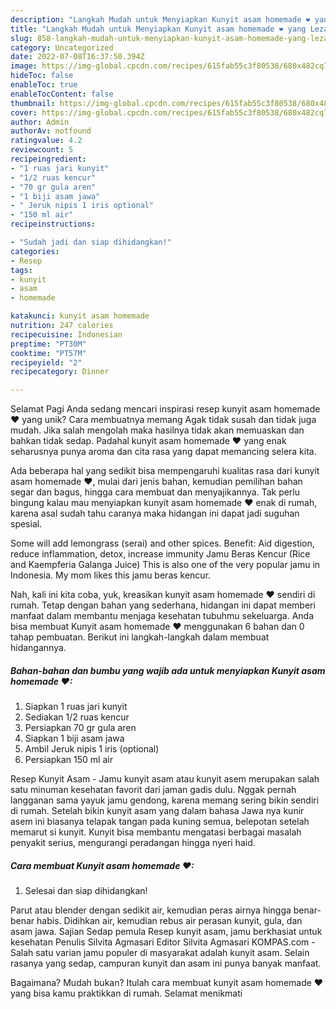 ```yaml
---
description: "Langkah Mudah untuk Menyiapkan Kunyit asam homemade ❤ yang Lezat, Mantap"
title: "Langkah Mudah untuk Menyiapkan Kunyit asam homemade ❤ yang Lezat, Mantap"
slug: 858-langkah-mudah-untuk-menyiapkan-kunyit-asam-homemade-yang-lezat-mantap
category: Uncategorized
date: 2022-07-08T16:37:50.394Z
image: https://img-global.cpcdn.com/recipes/615fab55c3f80538/680x482cq70/kunyit-asam-homemade-foto-resep-utama.jpg
hideToc: false
enableToc: true
enableTocContent: false
thumbnail: https://img-global.cpcdn.com/recipes/615fab55c3f80538/680x482cq70/kunyit-asam-homemade-foto-resep-utama.jpg
cover: https://img-global.cpcdn.com/recipes/615fab55c3f80538/680x482cq70/kunyit-asam-homemade-foto-resep-utama.jpg
author: Admin
authorAv: notfound
ratingvalue: 4.2
reviewcount: 5
recipeingredient:
- "1 ruas jari kunyit"
- "1/2 ruas kencur"
- "70 gr gula aren"
- "1 biji asam jawa"
- " Jeruk nipis 1 iris optional"
- "150 ml air"
recipeinstructions:

- "Sudah jadi dan siap dihidangkan!"
categories:
- Resep
tags:
- kunyit
- asam
- homemade

katakunci: kunyit asam homemade 
nutrition: 247 calories
recipecuisine: Indonesian
preptime: "PT30M"
cooktime: "PT57M"
recipeyield: "2"
recipecategory: Dinner

---
```



Selamat Pagi Anda sedang mencari inspirasi resep kunyit asam homemade ❤ yang unik? Cara membuatnya memang Agak tidak susah dan tidak juga mudah. Jika salah mengolah maka hasilnya tidak akan memuaskan dan bahkan tidak sedap. Padahal kunyit asam homemade ❤ yang enak seharusnya punya aroma dan cita rasa yang dapat memancing selera kita.


Ada beberapa hal yang sedikit bisa mempengaruhi kualitas rasa dari kunyit asam homemade ❤, mulai dari jenis bahan, kemudian pemilihan bahan segar dan bagus, hingga cara membuat dan menyajikannya. Tak perlu bingung kalau mau menyiapkan kunyit asam homemade ❤ enak di rumah, karena asal sudah tahu caranya maka hidangan ini dapat jadi suguhan spesial.

Some will add lemongrass (serai) and other spices. Benefit: Aid digestion, reduce inflammation, detox, increase immunity Jamu Beras Kencur (Rice and Kaempferia Galanga Juice) This is also one of the very popular jamu in Indonesia. My mom likes this jamu beras kencur.


Nah, kali ini kita coba, yuk, kreasikan kunyit asam homemade ❤ sendiri di rumah. Tetap dengan bahan yang sederhana, hidangan ini dapat memberi manfaat dalam membantu menjaga kesehatan tubuhmu sekeluarga. Anda bisa membuat Kunyit asam homemade ❤ menggunakan 6 bahan dan 0 tahap pembuatan. Berikut ini langkah-langkah dalam membuat hidangannya.

<!--inarticleads1-->

##### Bahan-bahan dan bumbu yang wajib ada untuk menyiapkan Kunyit asam homemade ❤:

1. Siapkan 1 ruas jari kunyit
1. Sediakan 1/2 ruas kencur
1. Persiapkan 70 gr gula aren
1. Siapkan 1 biji asam jawa
1. Ambil  Jeruk nipis 1 iris (optional)
1. Persiapkan 150 ml air


Resep Kunyit Asam - Jamu kunyit asam atau kunyit asem merupakan salah satu minuman kesehatan favorit dari jaman gadis dulu. Nggak pernah langganan sama yayuk jamu gendong, karena memang sering bikin sendiri di rumah. Setelah bikin kunyit asam yang dalam bahasa Jawa nya kunir asem ini biasanya telapak tangan pada kuning semua, belepotan setelah memarut si kunyit. Kunyit bisa membantu mengatasi berbagai masalah penyakit serius, mengurangi peradangan hingga nyeri haid. 

<!--inarticleads2-->

##### Cara membuat Kunyit asam homemade ❤:


1. Selesai dan siap dihidangkan!

Parut atau blender dengan sedikit air, kemudian peras airnya hingga benar-benar habis. Didihkan air, kemudian rebus air perasan kunyit, gula, dan asam jawa. Sajian Sedap pemula Resep kunyit asam, jamu berkhasiat untuk kesehatan Penulis Silvita Agmasari Editor Silvita Agmasari KOMPAS.com - Salah satu varian jamu populer di masyarakat adalah kunyit asam. Selain rasanya yang sedap, campuran kunyit dan asam ini punya banyak manfaat. 

Bagaimana? Mudah bukan? Itulah cara membuat kunyit asam homemade ❤ yang bisa kamu praktikkan di rumah. Selamat menikmati
